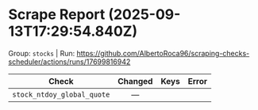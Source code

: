 # Scrape Report (2025-09-13T17:29:54.840Z)

Group: `stocks`  |  Run: https://github.com/AlbertoRoca96/scraping-checks-scheduler/actions/runs/17699816942

| Check | Changed | Keys | Error |
|---|:---:|:--|:--|
| `stock_ntdoy_global_quote` | — |  |  |
